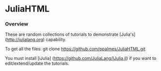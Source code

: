 JuliaHTML
=========

### Overview

These are random collections of tutorials to demonstrate [Julia's] (http://julialang.org) capability. 

To get all the files: git clone https://github.com/ppalmes/JuliaHTML.git

You must install [iJulia] (https://github.com/JuliaLang/IJulia.jl) if you want to edit/extend/update the tutorials.
